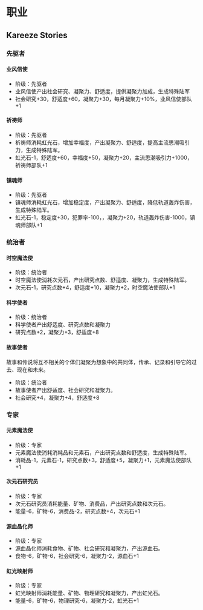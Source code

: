 # 职业

## Kareeze Stories

### 先驱者

#### 业风信使

* 阶级：先驱者
* 业风信使产出社会研究、凝聚力、舒适度，提供凝聚力加成，生成特殊陆军
* 社会研究+30，舒适度+60，凝聚力+30，每月凝聚力+10%，业风信使部队+1

#### 祈祷师

* 阶级：先驱者
* 祈祷师消耗虹光石，增加幸福度，产出凝聚力、舒适度，提高主流思潮吸引力，生成特殊陆军。
* 虹光石-1，舒适度+60，幸福度+50，凝聚力+20，主流思潮吸引力+1000，祈祷师部队+1

#### 镇魂师

* 阶级：先驱者
* 镇魂师消耗虹光石，增加稳定度，产出凝聚力、舒适度，降低轨道轰炸伤害，生成特殊陆军。
* 虹光石-1，稳定度+30，犯罪率-100，，凝聚力+20，轨道轰炸伤害-1000，镇魂师部队+1

### 统治者

#### 时空魔法使

* 阶级：统治者
* 时空魔法使消耗次元石，产出研究点数、舒适度、凝聚力，生成特殊陆军。
* 次元石-1，研究点数+4，舒适度+10，凝聚力+2，时空魔法使部队+1

#### 科学使者

* 阶级：统治者
* 科学使者产出舒适度、研究点数和凝聚力
* 研究点数+2，凝聚力+3，舒适度+8

#### 故事使者

故事和传说将互不相关的个体们凝聚为想象中的共同体，传承、记录和引导它的过去、现在和未来。

* 阶级：统治者
* 故事使者产出舒适度、社会研究和凝聚力。
* 社会研究+4，凝聚力+4，舒适度+8

### 专家

#### 元素魔法使

* 阶级：专家
* 元素魔法使消耗消耗品和元素石，产出研究点数和舒适度，生成特殊陆军。
* 消耗品-1，元素石-1，研究点数+3，舒适度+5，凝聚力+1，元素魔法使部队+1

#### 次元石研究员

* 阶级：专家
* 次元石研究员消耗能量、矿物、消费品，产出研究点数和次元石。
* 能量-6，矿物-6，消费品-2，研究点数+4，次元石+1

#### 源血晶化师

* 阶级：专家
* 源血晶化师消耗食物、矿物、社会研究和凝聚力，产出源血石。
* 食物-6，矿物-6，社会研究-6，凝聚力-2，源血石+1

#### 虹光映射师

* 阶级：专家
* 虹光映射师消耗能量、矿物、物理研究和凝聚力，产出虹光石。
* 能量-6，矿物-6，物理研究-6，凝聚力-2，虹光石+1
